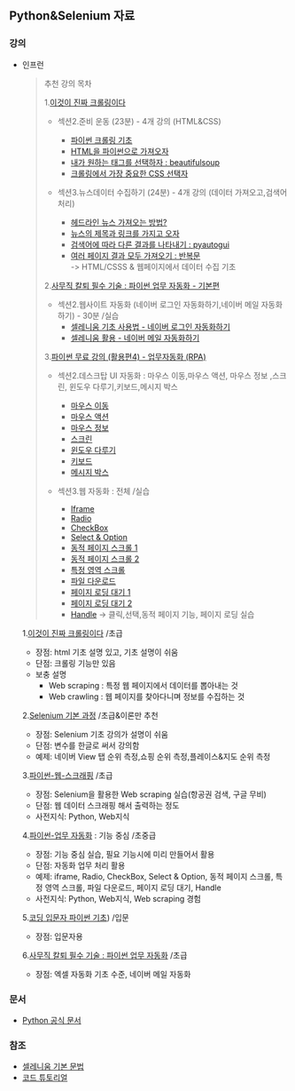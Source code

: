 ## Python&Selenium 자료

### 강의
- 인프런
    > 추천 강의 목차
    > 
    > 1.[이것이 진짜 크롤링이다](https://www.inflearn.com/course/%ED%8C%8C%EC%9D%B4%EC%8D%AC-%ED%81%AC%EB%A1%A4%EB%A7%81-%EA%B8%B0%EC%B4%88/dashboard)
    > - 섹션2.준비 운동 (23분) - 4개 강의 (HTML&CSS) 
    >     - [파이썬 크롤링 기초](https://www.inflearn.com/course/lecture?courseSlug=%ED%8C%8C%EC%9D%B4%EC%8D%AC-%ED%81%AC%EB%A1%A4%EB%A7%81-%EA%B8%B0%EC%B4%88&unitId=92368)
    >     - [HTML을 파이썬으로 가져오자](https://www.inflearn.com/course/lecture?courseSlug=%ED%8C%8C%EC%9D%B4%EC%8D%AC-%ED%81%AC%EB%A1%A4%EB%A7%81-%EA%B8%B0%EC%B4%88&unitId=92369)
    >     - [내가 원하는 태그를 선택하자 : beautifulsoup](https://www.inflearn.com/course/lecture?courseSlug=%ED%8C%8C%EC%9D%B4%EC%8D%AC-%ED%81%AC%EB%A1%A4%EB%A7%81-%EA%B8%B0%EC%B4%88&unitId=92370)
    >     - [크롤링에서 가장 중요한 CSS 선택자](https://www.inflearn.com/course/lecture?courseSlug=%ED%8C%8C%EC%9D%B4%EC%8D%AC-%ED%81%AC%EB%A1%A4%EB%A7%81-%EA%B8%B0%EC%B4%88&unitId=92552)
    > 
    > - 섹션3.뉴스데이터 수집하기 (24분) - 4개 강의 (데이터 가져오고,검색어 처리)
    >     - [헤드라인 뉴스 가져오는 방법?](https://www.inflearn.com/course/lecture?courseSlug=%ED%8C%8C%EC%9D%B4%EC%8D%AC-%ED%81%AC%EB%A1%A4%EB%A7%81-%EA%B8%B0%EC%B4%88&unitId=92371)
    >     - [뉴스의 제목과 링크를 가지고 오자](https://www.inflearn.com/course/lecture?courseSlug=%ED%8C%8C%EC%9D%B4%EC%8D%AC-%ED%81%AC%EB%A1%A4%EB%A7%81-%EA%B8%B0%EC%B4%88&unitId=92372)
    >     - [검색어에 따라 다른 결과를 나타내기 : pyautogui](https://www.inflearn.com/course/lecture?courseSlug=%ED%8C%8C%EC%9D%B4%EC%8D%AC-%ED%81%AC%EB%A1%A4%EB%A7%81-%EA%B8%B0%EC%B4%88&unitId=92373)
    >     - [여러 페이지 결과 모두 가져오기 : 반복문](https://www.inflearn.com/course/lecture?courseSlug=%ED%8C%8C%EC%9D%B4%EC%8D%AC-%ED%81%AC%EB%A1%A4%EB%A7%81-%EA%B8%B0%EC%B4%88&unitId=92374)   
    >     -> HTML/CSSS & 웹페이지에서 데이터 수집 기초
    >
    > 2.[사무직 칼퇴 필수 기술 : 파이썬 업무 자동화 - 기본편](https://www.inflearn.com/course/%ED%8C%8C%EC%9D%B4%EC%8D%AC-%EC%97%85%EB%AC%B4-%EC%9E%90%EB%8F%99%ED%99%94-%EA%B8%B0%EB%B3%B8%ED%8E%B8#curriculum)
    > - 섹션2.웹사이트 자동화 (네이버 로그인 자동화하기,네이버 메일 자동화하기) - 30분 /실습
    >     - [셀레니움 기초 사용법 - 네이버 로그인 자동화하기](https://www.inflearn.com/course/lecture?courseSlug=%ED%8C%8C%EC%9D%B4%EC%8D%AC-%EC%97%85%EB%AC%B4-%EC%9E%90%EB%8F%99%ED%99%94-%EA%B8%B0%EB%B3%B8%ED%8E%B8&unitId=140263)
    >     - [셀레니움 활용 - 네이버 메일 자동화하기](https://www.inflearn.com/course/lecture?courseSlug=%ED%8C%8C%EC%9D%B4%EC%8D%AC-%EC%97%85%EB%AC%B4-%EC%9E%90%EB%8F%99%ED%99%94-%EA%B8%B0%EB%B3%B8%ED%8E%B8&unitId=140264)
    >       
    > 3.[파이썬 무료 강의 (활용편4) - 업무자동화 (RPA)](https://www.inflearn.com/course/%EB%82%98%EB%8F%84%EC%BD%94%EB%94%A9-%EC%97%85%EB%AC%B4%EC%9E%90%EB%8F%99%ED%99%94-%ED%8C%8C%EC%9D%B4%EC%8D%AC/dashboard)
    > - 섹션2.데스크탑 UI 자동화 : 마우스 이동,마우스 액션, 마우스 정보 ,스크린, 윈도우 다루기,키보드,메시지 박스
    >     - [마우스 이동](https://www.inflearn.com/course/lecture?courseSlug=%EB%82%98%EB%8F%84%EC%BD%94%EB%94%A9-%EC%97%85%EB%AC%B4%EC%9E%90%EB%8F%99%ED%99%94-%ED%8C%8C%EC%9D%B4%EC%8D%AC&unitId=70795)
    >     - [마우스 액션](https://www.inflearn.com/course/lecture?courseSlug=%EB%82%98%EB%8F%84%EC%BD%94%EB%94%A9-%EC%97%85%EB%AC%B4%EC%9E%90%EB%8F%99%ED%99%94-%ED%8C%8C%EC%9D%B4%EC%8D%AC&unitId=70796)
    >     - [마우스 정보](https://www.inflearn.com/course/lecture?courseSlug=%EB%82%98%EB%8F%84%EC%BD%94%EB%94%A9-%EC%97%85%EB%AC%B4%EC%9E%90%EB%8F%99%ED%99%94-%ED%8C%8C%EC%9D%B4%EC%8D%AC&unitId=70797)
    >     - [스크린](https://www.inflearn.com/course/lecture?courseSlug=%EB%82%98%EB%8F%84%EC%BD%94%EB%94%A9-%EC%97%85%EB%AC%B4%EC%9E%90%EB%8F%99%ED%99%94-%ED%8C%8C%EC%9D%B4%EC%8D%AC&unitId=70798)
    >     - [윈도우 다루기](https://www.inflearn.com/course/lecture?courseSlug=%EB%82%98%EB%8F%84%EC%BD%94%EB%94%A9-%EC%97%85%EB%AC%B4%EC%9E%90%EB%8F%99%ED%99%94-%ED%8C%8C%EC%9D%B4%EC%8D%AC&unitId=70802)
    >     - [키보드](https://www.inflearn.com/course/lecture?courseSlug=%EB%82%98%EB%8F%84%EC%BD%94%EB%94%A9-%EC%97%85%EB%AC%B4%EC%9E%90%EB%8F%99%ED%99%94-%ED%8C%8C%EC%9D%B4%EC%8D%AC&unitId=70803)
    >     - [메시지 박스](https://www.inflearn.com/course/lecture?courseSlug=%EB%82%98%EB%8F%84%EC%BD%94%EB%94%A9-%EC%97%85%EB%AC%B4%EC%9E%90%EB%8F%99%ED%99%94-%ED%8C%8C%EC%9D%B4%EC%8D%AC&unitId=70804)    
    >    
    > - 섹션3.웹 자동화 : 전체 /실습
    >     - [Iframe](https://www.inflearn.com/course/lecture?courseSlug=%EB%82%98%EB%8F%84%EC%BD%94%EB%94%A9-%EC%97%85%EB%AC%B4%EC%9E%90%EB%8F%99%ED%99%94-%ED%8C%8C%EC%9D%B4%EC%8D%AC&unitId=70817)
    >     - [Radio](https://www.inflearn.com/course/lecture?courseSlug=%EB%82%98%EB%8F%84%EC%BD%94%EB%94%A9-%EC%97%85%EB%AC%B4%EC%9E%90%EB%8F%99%ED%99%94-%ED%8C%8C%EC%9D%B4%EC%8D%AC&unitId=70818)
    >     - [CheckBox](https://www.inflearn.com/course/lecture?courseSlug=%EB%82%98%EB%8F%84%EC%BD%94%EB%94%A9-%EC%97%85%EB%AC%B4%EC%9E%90%EB%8F%99%ED%99%94-%ED%8C%8C%EC%9D%B4%EC%8D%AC&unitId=70819)
    >     - [Select & Option](https://www.inflearn.com/course/lecture?courseSlug=%EB%82%98%EB%8F%84%EC%BD%94%EB%94%A9-%EC%97%85%EB%AC%B4%EC%9E%90%EB%8F%99%ED%99%94-%ED%8C%8C%EC%9D%B4%EC%8D%AC&unitId=70820)
    >     - [동적 페이지 스크롤 1](https://www.inflearn.com/course/lecture?courseSlug=%EB%82%98%EB%8F%84%EC%BD%94%EB%94%A9-%EC%97%85%EB%AC%B4%EC%9E%90%EB%8F%99%ED%99%94-%ED%8C%8C%EC%9D%B4%EC%8D%AC&unitId=70821)
    >     - [동적 페이지 스크롤 2](https://www.inflearn.com/course/lecture?courseSlug=%EB%82%98%EB%8F%84%EC%BD%94%EB%94%A9-%EC%97%85%EB%AC%B4%EC%9E%90%EB%8F%99%ED%99%94-%ED%8C%8C%EC%9D%B4%EC%8D%AC&unitId=70822)
    >     - [특정 영역 스크롤](https://www.inflearn.com/course/lecture?courseSlug=%EB%82%98%EB%8F%84%EC%BD%94%EB%94%A9-%EC%97%85%EB%AC%B4%EC%9E%90%EB%8F%99%ED%99%94-%ED%8C%8C%EC%9D%B4%EC%8D%AC&unitId=70823)
    >     - [파일 다운로드](https://www.inflearn.com/course/lecture?courseSlug=%EB%82%98%EB%8F%84%EC%BD%94%EB%94%A9-%EC%97%85%EB%AC%B4%EC%9E%90%EB%8F%99%ED%99%94-%ED%8C%8C%EC%9D%B4%EC%8D%AC&unitId=70824)
    >     - [페이지 로딩 대기 1](https://www.inflearn.com/course/lecture?courseSlug=%EB%82%98%EB%8F%84%EC%BD%94%EB%94%A9-%EC%97%85%EB%AC%B4%EC%9E%90%EB%8F%99%ED%99%94-%ED%8C%8C%EC%9D%B4%EC%8D%AC&unitId=70825)
    >     - [페이지 로딩 대기 2](https://www.inflearn.com/course/lecture?courseSlug=%EB%82%98%EB%8F%84%EC%BD%94%EB%94%A9-%EC%97%85%EB%AC%B4%EC%9E%90%EB%8F%99%ED%99%94-%ED%8C%8C%EC%9D%B4%EC%8D%AC&unitId=70826)
    >     - [Handle](https://www.inflearn.com/course/lecture?courseSlug=%EB%82%98%EB%8F%84%EC%BD%94%EB%94%A9-%EC%97%85%EB%AC%B4%EC%9E%90%EB%8F%99%ED%99%94-%ED%8C%8C%EC%9D%B4%EC%8D%AC&unitId=70827)
    >     -> 클릭,선택,동적 페이지 기능, 페이지 로딩 실습

    1.[이것이 진짜 크롤링이다](https://www.inflearn.com/course/%ED%8C%8C%EC%9D%B4%EC%8D%AC-%ED%81%AC%EB%A1%A4%EB%A7%81-%EA%B8%B0%EC%B4%88/dashboard) /초급
    - 장점: html 기초 설명 있고, 기초 설명이 쉬움
    - 단점: 크롤링 기능만 있음

    * 보충 설명
        - Web scraping : 특정 웹 페이지에서 데이터를 뽑아내는 것
        - Web crawling : 웹 페이지를 찾아다니며 정보를 수집하는 것 

    2.[Selenium 기본 과정](https://www.inflearn.com/course/selenium-%EA%B8%B0%EB%B3%B8-%EA%B3%BC%EC%A0%95/dashboard) /초급&이론만 추천
    - 장점: Selenium 기초 강의가 설명이 쉬움
    - 단점: 변수를 한글로 써서 강의함
    - 예제: 네이버 View 탭 순위 측정,쇼핑 순위 측정,플레이스&지도 순위 측정

    3.[파이썬-웹-스크래핑](https://www.inflearn.com/course/%ED%8C%8C%EC%9D%B4%EC%8D%AC-%EC%9B%B9-%EC%8A%A4%ED%81%AC%EB%9E%98%ED%95%91/dashboard) /초급
    - 장점: Selenium을 활용한 Web scraping 실습(항공권 검색, 구글 무비)
    - 단점: 웹 데이터 스크래핑 해서 출력하는 정도
    - 사전지식: Python, Web지식

    4.[파이썬-업무 자동화](https://www.inflearn.com/course/%EB%82%98%EB%8F%84%EC%BD%94%EB%94%A9-%EC%97%85%EB%AC%B4%EC%9E%90%EB%8F%99%ED%99%94-%ED%8C%8C%EC%9D%B4%EC%8D%AC/dashboard)
 : 기능 중심 /초중급
    - 장점: 기능 중심 실습, 필요 기능시에 미리 만들어서 활용
    - 단점: 자동화 업무 처리 활용
    - 예제: iframe, Radio, CheckBox, Select & Option, 동적 페이지 스크롤, 특정 영역 스크롤, 파일 다운로드, 페이지 로딩 대기, Handle
    - 사전지식: Python, Web지식, Web scraping 경험

  5.[코딩 입문자 파이썬 기초](https://www.inflearn.com/course/%EC%BD%94%EB%94%A9-%EC%9E%85%EB%AC%B8%EC%9E%90-%ED%8C%8C%EC%9D%B4%EC%8D%AC-%EA%B8%B0%EC%B4%88)) /입문
    - 장점: 입문자용

  6.[사무직 칼퇴 필수 기술 : 파이썬 업무 자동화](https://www.inflearn.com/course/%ED%8C%8C%EC%9D%B4%EC%8D%AC-%EC%97%85%EB%AC%B4-%EC%9E%90%EB%8F%99%ED%99%94-%EA%B8%B0%EB%B3%B8%ED%8E%B8) /초급
    - 장점: 엑셀 자동화 기초 수준, 네이버 메일 자동화 

### 문서
- [Python 공식 문서](https://docs.python.org/ko/3.13/howto/argparse.html)

### 참조
- [셀레니움 기본 문법](https://m.blog.naver.com/swimmingsdesign/223034723268)
- [코드 튜토리얼](https://www.delftstack.com/)
